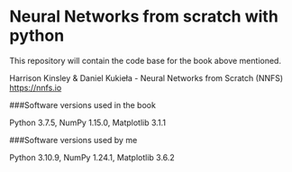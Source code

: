 # Neural Networks from scratch with python

This repository will contain the code base for the book above mentioned.

Harrison Kinsley & Daniel Kukieła - Neural Networks from Scratch (NNFS) https://nnfs.io

###Software versions used in the book

Python 3.7.5,
NumPy 1.15.0, 
Matplotlib 3.1.1

###Software versions used by me

Python 3.10.9, 
NumPy 1.24.1, 
Matplotlib 3.6.2